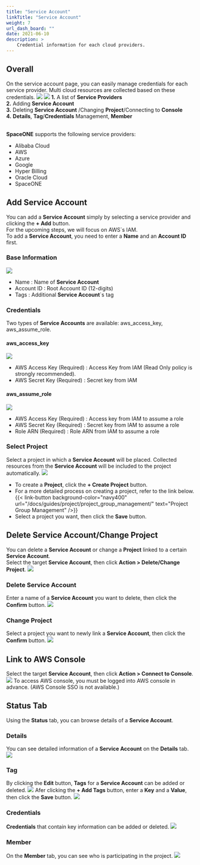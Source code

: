 ```yaml
---
title: "Service Account"
linkTitle: "Service Account"
weight: 7
url_dash_board: "" 
date: 2021-06-10
description: >
    Credential information for each cloud providers.
---
```


## Overall
On the service account page, you can easily manage credentials for each service provider. Multi cloud resources are collected based on these credentials.
![](/docs/guides/service_account/service_account_img/service_account_img_01.png)
![](/docs/guides/service_account/service_account_img/service_account_img_02.png)
**1.** A list of **Service Providers**  
**2.** Adding  **Service Account**  
**3.** Deleting **Service Account** /Changing **Project**/Connecting to **Console**  
**4.** **Details**, **Tag**/**Credentials** Management, **Member** <br><br>

**SpaceONE** supports the following service providers:
* Alibaba Cloud
* AWS
* Azure
* Google 
* Hyper Billing
* Oracle Cloud
* SpaceONE

## Add Service Account
You can add a **Service Account** simply by selecting a service provider and clicking the **+ Add** button.<br>
For the upcoming steps, we will focus on AWS\`s IAM.<br>
To add a **Service Account**, you need to enter a **Name** and an **Account ID** first.<br>

### Base Information
![](/docs/guides/service_account/service_account_img/service_account_img_03.png)
* Name : Name of **Service Account**
* Account ID : Root Account ID \(12-digits\)
* Tags : Additional **Service Account**\`s tag

### Credentials
Two types of **Service Accounts** are available: aws\_access\_key, aws\_assume\_role\.

#### aws\_access\_key  
![](/docs/guides/service_account/service_account_img/service_account_img_04.png)
* AWS Access Key \(Required\) : Access Key from IAM (Read Only policy is strongly recommended).
* AWS Secret Key \(Required\) : Secret key from IAM

#### aws\_assume\_role
![](/docs/guides/service_account/service_account_img/service_account_img_05.png)
* AWS Access Key \(Required\) : Access key from IAM to assume a role
* AWS Secret Key \(Required\) : Secret key from IAM to assume a role
* Role ARN \(Required\) : Role ARN from IAM to assume a role

### Select Project
Select a project in which a **Service Account** will be placed. Collected resources from the **Service Account** will be included to the project automatically.
![](/docs/guides/service_account/service_account_img/service_account_img_06.png)
* To create a **Project**, click the **+ Create Project** button.
* For a more detailed process on creating a project, refer to the link below.<br>
{{< link-button background-color="navy400" url="/docs/guides/project/project_group_management/" text="Project Group Management" />}}
* Select a project you want, then click the **Save** button.

## Delete Service Account/Change Project
You can delete a **Service Account** or change a **Project** linked to a certain **Service Account**.<br>
Select the target **Service Account**, then click **Action &gt; Delete/Change Project**.
![](/docs/guides/service_account/service_account_img/service_account_img_07.png)

### Delete Service Account
Enter a name of a **Service Account** you want to delete, then click the **Confirm** button.
![](/docs/guides/service_account/service_account_img/service_account_img_08.png)

### Change Project
Select a project you want to newly link a **Service Account**, then click the **Confirm** button.
![](/docs/guides/service_account/service_account_img/service_account_img_09.png)

## Link to AWS Console
Select the target **Service Account**, then click **Action &gt; Connect to Console**.
![](/docs/guides/service_account/service_account_img/service_account_img_10.png)
To access AWS console, you must be logged into AWS console in advance. \(AWS Console SSO is not available.\)

## Status Tab
Using the **Status** tab, you can browse details of a **Service Account**.

### Details
You can see detailed information of a **Service Account** on the **Details** tab. 
![](/docs/guides/service_account/service_account_img/service_account_img_11.png)

### Tag
By clicking the **Edit** button, **Tags** for a **Service Account** can be added or deleted.
![](/docs/guides/service_account/service_account_img/service_account_img_12.png)
Afer clicking the **+ Add Tags** button, enter a **Key** and a **Value**, then click the **Save** button. 
![](/docs/guides/service_account/service_account_img/service_account_img_13.png)

### Credentials
**Credentials** that contain key information can be added or deleted.
![](/docs/guides/service_account/service_account_img/service_account_img_14.png)

### Member
On the **Member** tab, you can see who is participating in the project.
![](/docs/guides/service_account/service_account_img/service_account_img_15.png)
